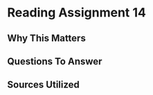 # Reading Assignment 14

## Why This Matters



## Questions To Answer

### 

### 



### 



### 

### 

## 

## Sources Utilized

[]()

